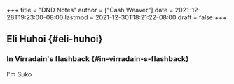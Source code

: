 +++
title = "DND Notes"
author = ["Cash Weaver"]
date = 2021-12-28T19:23:00-08:00
lastmod = 2021-12-30T18:21:22-08:00
draft = false
+++

## Eli Huhoi {#eli-huhoi}


### In Virradain's flashback {#in-virradain-s-flashback}

I'm Suko

